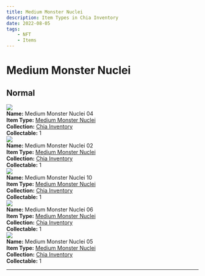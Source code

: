 ```yaml
---
title: Medium Monster Nuclei
description: Item Types in Chia Inventory
date: 2022-08-05
tags:
    - NFT
    - Items
---
```


# Medium Monster Nuclei
## Normal

<div class="item_thumbnail">
<a href="../../../Collectable/Medium_Monster_Nuclei/Medium_Monster_Nuclei"><img src="https://4quemo63tl2hboddwq2xlc2m3erqdeqkbowkmjj43bb2zpwnjumq.arweave.net/5ChGO9ua9HC4Y7Q1dYtM2SMBkgoLrKYlPNhDrL7NTRk"></a><br/>
<div><strong>Name:</strong> Medium Monster Nuclei 04</div>
<div><strong>Item Type:</strong> <a href="../../../Collectable/Medium_Monster_Nuclei/Medium_Monster_Nuclei">Medium Monster Nuclei</a></div>
<div><strong>Collection:</strong> <a href="https://www.spacescan.io/xch/nft/collection/col16fpva26fhdjp2echs3cr7c30gzl7qe67hu9grtsjcqldz354asjsyzp6wx">Chia Inventory</a></div>
<div><strong>Collectable:</strong> 1</div>
</div>
<div class="item_thumbnail">
<a href="../../../Collectable/Medium_Monster_Nuclei/Medium_Monster_Nuclei"><img src="https://tigzvievl3bjpvmhpj4re6lpvdk57gakm6iw3fnifpf6s4yn.arweave.net/mg2aoJVewpfVh3p5EnlvqNXf-mAp-nkW2VqCvL6XMNE"></a><br/>
<div><strong>Name:</strong> Medium Monster Nuclei 02</div>
<div><strong>Item Type:</strong> <a href="../../../Collectable/Medium_Monster_Nuclei/Medium_Monster_Nuclei">Medium Monster Nuclei</a></div>
<div><strong>Collection:</strong> <a href="https://www.spacescan.io/xch/nft/collection/col16fpva26fhdjp2echs3cr7c30gzl7qe67hu9grtsjcqldz354asjsyzp6wx">Chia Inventory</a></div>
<div><strong>Collectable:</strong> 1</div>
</div>
<div class="item_thumbnail">
<a href="../../../Collectable/Medium_Monster_Nuclei/Medium_Monster_Nuclei"><img src="https://nhn7kknuief5xdemqzib2ymjm665gjkd344dcy7byjjwew5u.arweave.net/adv1KbRBC9uMjIZQ-_HWGJZ73T_JUPfODFj4cJTYlu0"></a><br/>
<div><strong>Name:</strong> Medium Monster Nuclei 10</div>
<div><strong>Item Type:</strong> <a href="../../../Collectable/Medium_Monster_Nuclei/Medium_Monster_Nuclei">Medium Monster Nuclei</a></div>
<div><strong>Collection:</strong> <a href="https://www.spacescan.io/xch/nft/collection/col16fpva26fhdjp2echs3cr7c30gzl7qe67hu9grtsjcqldz354asjsyzp6wx">Chia Inventory</a></div>
<div><strong>Collectable:</strong> 1</div>
</div>
<div class="item_thumbnail">
<a href="../../../Collectable/Medium_Monster_Nuclei/Medium_Monster_Nuclei"><img src="https://envizhw3rb7oczpqm5e3ekwnooxefmmk27m7rhar2tetk4zocm.arweave.net/I2qMntuIfuFl8GdJsi-rNc65CsYrX2ficEdTJNXMuE0"></a><br/>
<div><strong>Name:</strong> Medium Monster Nuclei 06</div>
<div><strong>Item Type:</strong> <a href="../../../Collectable/Medium_Monster_Nuclei/Medium_Monster_Nuclei">Medium Monster Nuclei</a></div>
<div><strong>Collection:</strong> <a href="https://www.spacescan.io/xch/nft/collection/col16fpva26fhdjp2echs3cr7c30gzl7qe67hu9grtsjcqldz354asjsyzp6wx">Chia Inventory</a></div>
<div><strong>Collectable:</strong> 1</div>
</div>
<div class="item_thumbnail">
<a href="../../../Collectable/Medium_Monster_Nuclei/Medium_Monster_Nuclei"><img src="https://3ni2yzhtgqhcofi25qfydn5tmhkfxpciv62if6rl2iycoy6g4u.arweave.net/21GsZPM0DicVGuwLgbezYdRbvEivt-IL6K9IwJ2PG5Q"></a><br/>
<div><strong>Name:</strong> Medium Monster Nuclei 05</div>
<div><strong>Item Type:</strong> <a href="../../../Collectable/Medium_Monster_Nuclei/Medium_Monster_Nuclei">Medium Monster Nuclei</a></div>
<div><strong>Collection:</strong> <a href="https://www.spacescan.io/xch/nft/collection/col16fpva26fhdjp2echs3cr7c30gzl7qe67hu9grtsjcqldz354asjsyzp6wx">Chia Inventory</a></div>
<div><strong>Collectable:</strong> 1</div>
</div>
<hr style="clear:both;"/>

